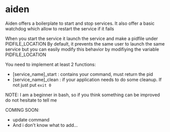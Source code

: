 # aiden

Aiden offers a boilerplate to start and stop services.
It also offer a basic watchdog which allow to restart the service if it fails

When you start the service it launch the service and make a pidfile under PIDFILE_LOCATION
By default, it prevents the same user to launch the same service
but you can easily modify this behavior by modifiying the variable PIDFILE_LOCATION

You need to implement at least 2 functions:
  - [service_name]_start : contains your command, must return the pid
  - [service_name]_clean : if your application needs to do some cleanup. If not just put `exit 0`

NOTE: I am a beginner in bash, so if you think something can be improved do not hesitate to tell me

COMING SOON:
  - update command
  - And i don't know what to add...
